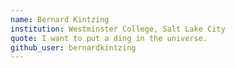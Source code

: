 ```yaml
---
name: Bernard Kintzing
institution: Westminster College, Salt Lake City
quote: I want to put a ding in the universe.
github_user: bernardkintzing
---
```

